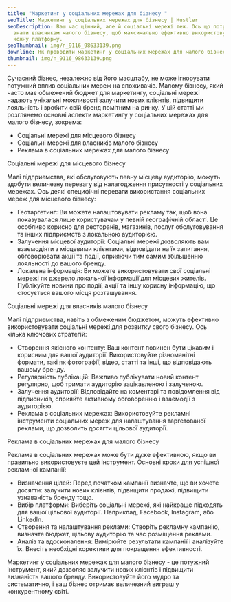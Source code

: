 ```yaml
---
title: "Маркетинг у соціальних мережах для бізнесу "
seoTitle: Маркетинг у соціальних мережах для бізнесу | Hustler
seoDescription: Ваш час цінний, але й соціальні мережі теж. Ось що потрібно
  знати власникам малого бізнесу, щоб максимально ефективно використовувати
  кожну платформу.
seoThumbnail: img/n_9116_98633139.png
downline: Як проводити маркетинг у соціальних мережах для малого бізнесу
thumbnail: img/n_9116_98633139.png
---
```

Сучасний бізнес, незалежно від його масштабу, не може ігнорувати потужний вплив соціальних мереж на споживачів. Малому бізнесу, який часто має обмежений бюджет для маркетингу, соціальні мережі надають унікальні можливості залучити нових клієнтів, підвищити лояльність і зробити свій бренд помітним на ринку. У цій статті ми розглянемо основні аспекти маркетингу у соціальних мережах для малого бізнесу, зокрема:

* Соціальні мережі для місцевого бізнесу
* Соціальні мережі для власників малого бізнесу
* Реклама в соціальних мережах для малого бізнесу

Соціальні мережі для місцевого бізнесу

Малі підприємства, які обслуговують певну місцеву аудиторію, можуть здобути величезну перевагу від налагодження присутності у соціальних мережах. Ось деякі специфічні переваги використання соціальних мереж для місцевого бізнесу:

* Геотаргетинг: Ви можете налаштовувати рекламу так, щоб вона показувалася лише користувачам у певній географічній області. Це особливо корисно для ресторанів, магазинів, послуг обслуговування та інших підприємств з локальною аудиторією.
* Залучення місцевої аудиторії: Соціальні мережі дозволяють вам взаємодіяти з місцевими клієнтами, відповідати на їх запитання, обговорювати акції та події, сприяючи тим самим збільшенню лояльності до вашого бренду.
* Локальна інформація: Ви можете використовувати свої соціальні мережі як джерело локальної інформації для місцевих жителів. Публікуйте новини про події, акції та іншу корисну інформацію, що стосується вашого місця розташування.

Соціальні мережі для власників малого бізнесу

Малі підприємства, навіть з обмеженим бюджетом, можуть ефективно використовувати соціальні мережі для розвитку свого бізнесу. Ось кілька ключових стратегій:

* Створення якісного контенту: Ваш контент повинен бути цікавим і корисним для вашої аудиторії. Використовуйте різноманітні формати, такі як фотографії, відео, статті та інші, що відповідають вашому бренду.
* Регулярність публікацій: Важливо публікувати новий контент регулярно, щоб тримати аудиторію зацікавленою і залученою.
* Залучення аудиторії: Відповідайте на коментарі та повідомлення від підписників, сприяйте активному обговоренню і взаємодії з аудиторією.
* Реклама в соціальних мережах: Використовуйте рекламні інструменти соціальних мереж для налаштування таргетованої реклами, що дозволить досягти цільової аудиторії.

Реклама в соціальних мережах для малого бізнесу

Реклама в соціальних мережах може бути дуже ефективною, якщо ви правильно використовуєте цей інструмент. Основні кроки для успішної рекламної кампанії:

* Визначення цілей: Перед початком кампанії визначте, що ви хочете досягти: залучити нових клієнтів, підвищити продажі, підвищити узнаваність бренду тощо.
* Вибір платформи: Виберіть соціальні мережі, які найкраще підходять для вашої цільової аудиторії. Наприклад, Facebook, Instagram, або LinkedIn.
* Створення та налаштування реклами: Створіть рекламну кампанію, визначте бюджет, цільову аудиторію та час розміщення реклами.
* Аналіз та вдосконалення: Вимірюйте результати кампанії і аналізуйте їх. Внесіть необхідні корективи для покращення ефективності.

Маркетинг у соціальних мережах для малого бізнесу - це потужний інструмент, який дозволяє залучити нових клієнтів і підвищити визнаність вашого бренду. Використовуйте його мудро та систематично, і ваш бізнес отримає величезний виграш у конкурентному світі.